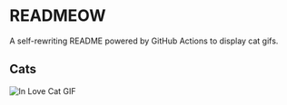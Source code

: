 # READMEOW

A self-rewriting README powered by GitHub Actions to display cat gifs.

## Cats

![In Love Cat GIF](https://media1.giphy.com/media/v1.Y2lkPTlhY2QwMmRhMjUwc2gzZmduYjNuZTFqMDRxejFoZDN4cWt1MHBrbDV5cDRoaDhzZCZlcD12MV9naWZzX3NlYXJjaCZjdD1n/MDJ9IbxxvDUQM/200.gif)

